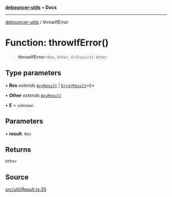 [**debouncer-utils**](../README.md) • **Docs**

***

[debouncer-utils](../README.md) / throwIfError

# Function: throwIfError()

> **throwIfError**\<`Res`, `Other`, `E`\>(`result`): `Other`

## Type parameters

• **Res** *extends* [`AnyResult`](../interfaces/AnyResult.md) \| [`ErrorResult`](../interfaces/ErrorResult.md)\<`E`\>

• **Other** *extends* [`AnyResult`](../interfaces/AnyResult.md)

• **E** = `unknown`

## Parameters

• **result**: `Res`

## Returns

`Other`

## Source

[src/util/Result.ts:35](https://github.com/CaioOliveira793/debouncer-utils/blob/0e92308b2a5ad95ff3e77bc26245f15699f57079/src/util/Result.ts#L35)
